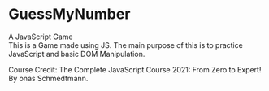 # GuessMyNumber

A JavaScript Game<br>
This is a Game made using JS. The main purpose of this is to practice JavaScript and basic DOM Manipulation.

Course Credit: The Complete JavaScript Course 2021: From Zero to Expert! By onas Schmedtmann.
